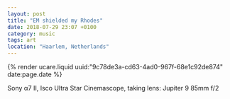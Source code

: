 ```yaml
---
layout: post
title: "EM shielded my Rhodes"
date: 2018-07-29 23:07 +0100
category: music
tags: art
location: "Haarlem, Netherlands"
---
```


{% render ucare.liquid uuid:"9c78de3a-cd63-4ad0-967f-68e1c92de874" date:page.date %}

Sony α7 II, Isco Ultra Star Cinemascope, taking lens: Jupiter 9 85mm f/2
